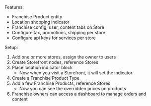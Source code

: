 Features:
- Franchise Product entity
- Location shopping indicator
- Franchise config, user, content tabs on Store
- Configure tax, promotions, shipping per store
- Configure api keys for services per store

Setup:
1. Add one or more stores, assign the owner to users
2. Create Storefront nodes, reference Stores
3. Place location indicator block
   - Now when you visit a Storefront, it will set the indicator
4. Create a Franchise Product Type
5. Add a few Franchise Products, reference Stores
   - Now you can see the overridden prices on products
6. Franchise owners can access a dashboard to manage orders and content